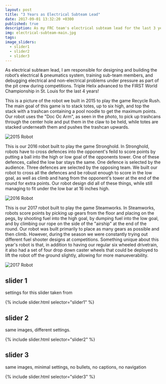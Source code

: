 ```yaml
---
layout: post
title: "3 Years as Electrical Subteam Lead"
date: 2017-09-01 13:32:20 +0300
published: true
description: As my FRC team's electrical subteam lead for the last 3 years, I am responsible for designing and building the robot’s electrical & pneumatics systems, training sub-team members, and debugging electrical and non-electrical problems under pressure as part of the pit crew during competitions. 
img: electrical-subteam-main.jpg
tags:
image_sliders:
  - slider1
  - slider2
  - slider3
---
```


As electrical subteam lead, I am responsible for designing and building the robot’s electrical & pneumatics system, training sub-team members, and debugging electrical and non-electrical problems under pressure as part of the pit crew during competitions.  Triple Helix advanced to the FIRST World Championship in St. Louis for the last 4 years!

This is a picture of the robot we built in 2015 to play the game Recycle Rush. The main goal of this game is to stack totes, up to six high, and top the stack with a trashcan containing a pool noodle to get the maximum points. Our robot uses the "Doc Oc Arm", as seen in the photo, to pick up trashcans through the center hole and put them in the claw to be held, while totes are stacked underneath them and pushes the trashcan upwards. 

![2015 Robot](http://wbenb.github.io/assets/img/robots/2015-robot.png)

This is our 2016 robot built to play the game Stronghold. In Stronghold, robots have to cross defences into the opponent's feild to score points by putting a ball into the high or low goal of the opponents tower. One of these defences, called the low bar stays the same. One defence is selected by the audience. Three defences are selected by the opposing team. We built our robot to cross all the defences and be robust enough to score in the low goal, as well as climb and hang from the opponent's tower at the end of the round for extra points. Our robot design did all of these things, while still managing to fit under the low bar at 16 inches high.

![2016 Robot](http://wbenb.github.io/assets/img/robots/2016-robot.jpg)

This is our 2017 robot built to play the game Steamworks. In Steamworks, robots score points by picking up gears from the floor and placing on the pegs, by shooting fuel into the high goal, by dumping fuel into the low goal, and by climbing our rope on the side of the "airship" at the end of the round. Our robot was built primarily to place as many gears as possible and then climb. However, during the season we were constantly trying out different fuel shooter designs at competitions. Something unique about this year's robot is that, in addition to having our regular six wheeled drivetrain, it also had a set of four drop down caster wheels that could be deployed to lift the robot off the ground slightly, allowing for more manueverability.

![2017 Robot](http://wbenb.github.io/assets/img/robots/2017-robot.jpg)

## slider 1

settings for this slider taken from

{% include slider.html selector="slider1" %}

## slider 2

same images, different settings.

{% include slider.html selector="slider2" %}

## slider 3

same images, minimal settings, no bullets, no captions, no navigation

{% include slider.html selector="slider3" %}

